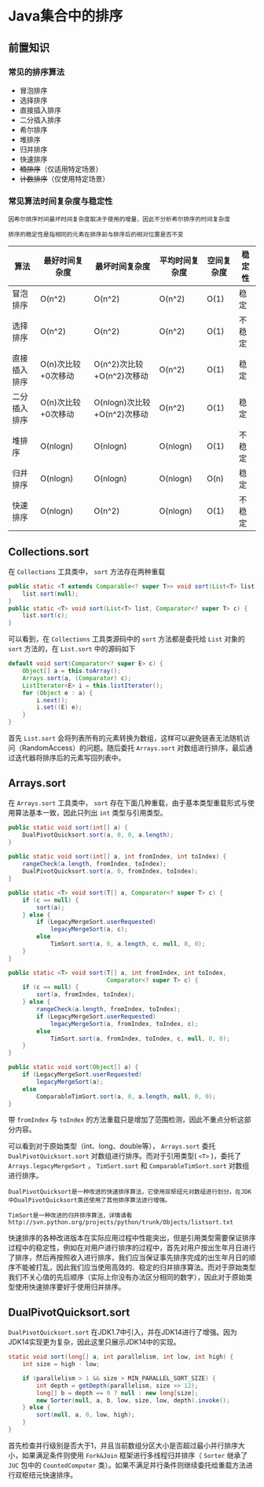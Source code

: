 # Java集合中的排序

## 前置知识

### 常见的排序算法

* 冒泡排序
* 选择排序
* 直接插入排序
* 二分插入排序
* 希尔排序
* 堆排序
* 归并排序
* 快速排序
* ~~桶排序~~（仅适用特定场景）
* ~~计数排序~~（仅使用特定场景）

### 常见算法时间复杂度与稳定性

    因希尔排序时间最坏时间复杂度取决于使用的增量，因此不分析希尔排序的时间复杂度

    排序的稳定性是指相同的元素在排序前与排序后的相对位置是否不变

|算法       | 最好时间复杂度 | 最坏时间复杂度 | 平均时间复杂度 | 空间复杂度 | 稳定性 |
|-         |-             |-             |-            |- | -     |
|冒泡排序    | O(n^2)      | O(n^2)       | O(n^2)       | O(1) | 稳定 |
|选择排序    | O(n^2)      | O(n^2)       | O(n^2)       | O(1) | 不稳定 |
|直接插入排序| O(n)次比较+0次移动 | O(n^2)次比较+O(n^2)次移动 | O(n^2) | O(1) | 稳定|
|二分插入排序| O(n)次比较+0次移动 | O(nlogn)次比较+O(n^2)次移动 | O(n^2) | O(1) | 稳定 |
|堆排序 | O(nlogn) | O(nlogn) | O(nlogn) | O(1) | 不稳定 |
|归并排序    | O(nlogn) | O(nlogn) | O(nlogn) |O(n)| 稳定 |
|快速排序    | O(nlogn) | O(n^2) | O(nlogn) |O(1)| 不稳定 |

## Collections.sort

在 `Collections` 工具类中， `sort` 方法存在两种重载

``` Java
public static <T extends Comparable<? super T>> void sort(List<T> list) {
    list.sort(null);
}
public static <T> void sort(List<T> list, Comparator<? super T> c) {
    list.sort(c);
}

```

可以看到，在 `Collections` 工具类源码中的 `sort` 方法都是委托给 `List` 对象的 `sort` 方法的，在 `List.sort` 中的源码如下

``` Java
default void sort(Comparator<? super E> c) {
    Object[] a = this.toArray();
    Arrays.sort(a, (Comparator) c);
    ListIterator<E> i = this.listIterator();
    for (Object e : a) {
        i.next();
        i.set((E) e);
    }
}
```

首先 `List.sort` 会将列表所有的元素转换为数组，这样可以避免链表无法随机访问（RandomAccess）的问题。随后委托 `Arrays.sort` 对数组进行排序，最后通过迭代器将排序后的元素写回列表中。

## Arrays.sort

在 `Arrays.sort` 工具类中， `sort` 存在下面几种重载，由于基本类型重载形式与使用算法基本一致，因此只列出 `int` 类型与引用类型。

``` Java
public static void sort(int[] a) {
    DualPivotQuicksort.sort(a, 0, 0, a.length);
}
    
public static void sort(int[] a, int fromIndex, int toIndex) {
    rangeCheck(a.length, fromIndex, toIndex);
    DualPivotQuicksort.sort(a, 0, fromIndex, toIndex);
}

public static <T> void sort(T[] a, Comparator<? super T> c) {
    if (c == null) {
        sort(a);
    } else {
        if (LegacyMergeSort.userRequested)
            legacyMergeSort(a, c);
        else
            TimSort.sort(a, 0, a.length, c, null, 0, 0);
    }
}

public static <T> void sort(T[] a, int fromIndex, int toIndex,
                            Comparator<? super T> c) {
    if (c == null) {
        sort(a, fromIndex, toIndex);
    } else {
        rangeCheck(a.length, fromIndex, toIndex);
        if (LegacyMergeSort.userRequested)
            legacyMergeSort(a, fromIndex, toIndex, c);
        else
            TimSort.sort(a, fromIndex, toIndex, c, null, 0, 0);
    }
}

public static void sort(Object[] a) {
    if (LegacyMergeSort.userRequested)
        legacyMergeSort(a);
    else
        ComparableTimSort.sort(a, 0, a.length, null, 0, 0);
}
```

带 `fromIndex` 与 `toIndex` 的方法重载只是增加了范围检测，因此不重点分析这部分内容。

可以看到对于原始类型（int、long、double等）， `Arrays.sort` 委托 `DualPivotQuicksort.sort` 对数组进行排序。而对于引用类型( `<T>` )，委托了 `Arrays.legacyMergeSort` ， `TimSort.sort` 和 `ComparableTimSort.sort` 对数组进行排序。

    DualPivotQuicksort是一种改进的快速排序算法，它使用双枢纽元对数组进行划分。在JDK中DualPivotQuicksort类还使用了其他排序算法进行增强。

    TimSort是一种改进的归并排序算法，详情请看http://svn.python.org/projects/python/trunk/Objects/listsort.txt

快速排序的各种改进版本在实际应用过程中性能突出，但是引用类型需要保证排序过程中的稳定性，例如在对用户进行排序的过程中，首先对用户按出生年月日进行了排序，然后再按照收入进行排序，我们应当保证事先排序完成的出生年月日的顺序不能被打乱，因此我们应当使用高效的、稳定的归并排序算法。而对于原始类型我们不关心值的先后顺序（实际上你没有办法区分相同的数字），因此对于原始类型使用快速排序要好于使用归并排序。

## DualPivotQuicksort.sort

`DualPivotQuicksort.sort` 在JDK1.7中引入，并在JDK14进行了增强。因为JDK14实现更为复杂，因此这里只展示JDK14中的实现。

``` Java
static void sort(long[] a, int parallelism, int low, int high) {
    int size = high - low;

    if (parallelism > 1 && size > MIN_PARALLEL_SORT_SIZE) {
        int depth = getDepth(parallelism, size >> 12);
        long[] b = depth == 0 ? null : new long[size];
        new Sorter(null, a, b, low, size, low, depth).invoke();
    } else {
        sort(null, a, 0, low, high);
    }
}
```

首先检查并行级别是否大于1，并且当前数组分区大小是否超过最小并行排序大小，如果满足条件则使用 `Fork&Join` 框架进行多线程归并排序（ `Sorter` 继承了 `JUC` 包中的 `CountedComputer` 类）。如果不满足并行条件则继续委托给重载方法进行双枢纽元快速排序。